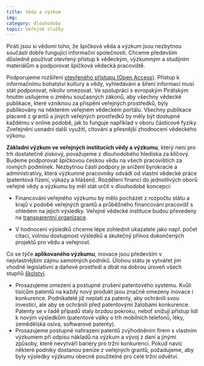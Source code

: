 ```yaml
---
title: Věda a výzkum
img:
category: dlouhodoby
topic: Veřejné služby
---
```


Piráti jsou si vědomi toho, že špičková věda a výzkum jsou nezbytnou součástí dobře fungující informační společnosti. Chceme především důsledně používat otevřený přístup k vědeckým, výzkumným a studijním materiálům a podporovat špičková vědecká pracoviště.

Podporujeme rozšíření [otevřeného přístupu (Open Access)][openaccess]. Přístup k informačnímu bohatství kultury a vědy, vyhledávání a šíření informací musí stát podporovat, nikoliv omezovat. Ve spolupráci s evropským Pirátským hnutím usilujeme o změnu současných zákonů, aby všechny vědecké publikace, které vzniknou za přispění veřejných prostředků, byly publikovány na některém veřejném vědeckém portálu. Všechny publikace placené z grantů a jiných veřejných prostředků by měly být dostupné každému v online podobě, jak to funguje například v oboru částicové fyziky. Zveřejnění usnadní další využití, citování a přesnější zhodnocení vědeckého výkonu.

**Základní výzkum ve veřejných institucích vědy a výzkumu**, který není pro trh dostatečně ziskový, považujeme z dlouhodobého hlediska za klíčový. Budeme podporovat špičkovou českou vědu na všech pracovištích za rovných podmínek. Nezbytnou částí podpory je snížení byrokracie a administrativy, která výzkumné pracovníky odvádí od vlastní vědecké práce (patentová řízení, výkazy a hlášení). Rozdělení financí do jednotlivých oborů veřejné vědy a výzkumu by měl stát určit v dlouhodobé koncepci:

* Financování veřejného výzkumu by mělo pocházet z rozpočtu státu a krajů v podobě veřejných grantů a průběžného financování pracovišť s ohledem na jejich výsledky. Veřejné vědecké instituce budou převedeny na [transparentní organizace][transparence].

* V hodnocení výsledků chceme lépe zohlednit ukazatele jako např. počet citací, volnou dostupnost výsledků a skutečný přínos dokončených projektů pro vědu a veřejnost.

Co se týče **aplikovaného výzkumu**, inovace jsou především v nejvlastnějším zájmu samotných podniků. Úlohou státu je vytvářet jim vhodné legislativní a daňové prostředí a dbát na dobrou úroveň všech stupňů [školství][vzdelani].

* Prosazujeme omezení a postupné zrušení patentového systému. Kvůli tisícům patentů na každý nový produkt jsou značně omezeny inovace i konkurence. Podnikatelé již neplatí za patenty, aby ochránili svou investici, ale aby se ochránili před patentovými žalobami konkurence. Patenty se v řadě případů staly brzdou pokroku, neboť snižují přístup lidí k novým výsledkům (patentové války o trh mobilních telefonů, léky, zemědělská osiva, softwarové patenty).
* Prosazujeme postupné nahrazení patentů zvýhodněním firem s vlastním výzkumem při odpisu nákladů na výzkum a vývoj z daní a jinými způsoby, které nevytváří bariéry pro tržní konkurenci. Pokud navíc některé podniky dostanou peníze z veřejných grantů, požadujeme, aby byly výsledky výzkumu obecně použitelné pro celé tržní odvětví.

[transparence]: https://www.pirati.cz/program/transparence
[vzdelani]: https://www.pirati.cz/program/vzdelani
[openaccess]: https://www.pirati.cz/kci/openaccess
